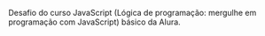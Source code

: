 Desafio do curso JavaScript (Lógica de programação: mergulhe em programação com JavaScript) básico da Alura.

